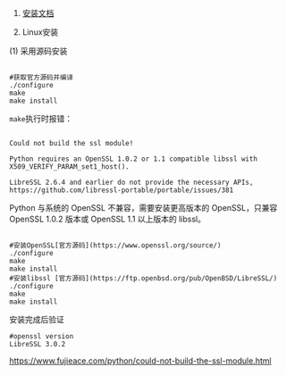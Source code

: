 1. [安装文档](https://docs.python.org/zh-cn/3/using/index.html)

2. Linux安装

(1) 采用源码安装

```

#获取官方源码并编译
./configure
make
make install
```

`make`执行时报错：

```

Could not build the ssl module!

Python requires an OpenSSL 1.0.2 or 1.1 compatible libssl with X509_VERIFY_PARAM_set1_host().

LibreSSL 2.6.4 and earlier do not provide the necessary APIs, https://github.com/libressl-portable/portable/issues/381
```

Python 与系统的 OpenSSL 不兼容，需要安装更高版本的 OpenSSL，只兼容 OpenSSL 1.0.2 版本或 OpenSSL 1.1 以上版本的 libssl。

```

#安装OpenSSL[官方源码](https://www.openssl.org/source/)
./configure
make
make install
#安装libssl [官方源码](https://ftp.openbsd.org/pub/OpenBSD/LibreSSL/)
./configure
make
make install
```

安装完成后验证

```
#openssl version
LibreSSL 3.0.2
```

https://www.fujieace.com/python/could-not-build-the-ssl-module.html
